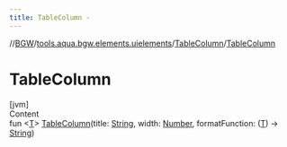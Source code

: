 ```yaml
---
title: TableColumn -
---
```

//[BGW](../../../index.md)/[tools.aqua.bgw.elements.uielements](../index.md)/[TableColumn](index.md)/[TableColumn](-table-column.md)



# TableColumn  
[jvm]  
Content  
fun <[T](index.md)> [TableColumn](-table-column.md)(title: [String](https://kotlinlang.org/api/latest/jvm/stdlib/kotlin/-string/index.html), width: [Number](https://kotlinlang.org/api/latest/jvm/stdlib/kotlin/-number/index.html), formatFunction: ([T](index.md)) -> [String](https://kotlinlang.org/api/latest/jvm/stdlib/kotlin/-string/index.html))  



